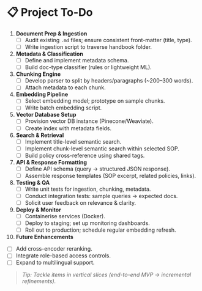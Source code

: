 # 📋 Project To-Do

1. **Document Prep & Ingestion**  
   - [ ] Audit existing `.md` files; ensure consistent front-matter (title, type).  
   - [ ] Write ingestion script to traverse handbook folder.  

2. **Metadata & Classification**  
   - [ ] Define and implement metadata schema.  
   - [ ] Build doc-type classifier (rules or lightweight ML).  

3. **Chunking Engine**  
   - [ ] Develop parser to split by headers/paragraphs (~200–300 words).  
   - [ ] Attach metadata to each chunk.  

4. **Embedding Pipeline**  
   - [ ] Select embedding model; prototype on sample chunks.  
   - [ ] Write batch embedding script.

5. **Vector Database Setup**  
   - [ ] Provision vector DB instance (Pinecone/Weaviate).  
   - [ ] Create index with metadata fields.

6. **Search & Retrieval**  
   - [ ] Implement title-level semantic search.  
   - [ ] Implement chunk-level semantic search within selected SOP.  
   - [ ] Build policy cross-reference using shared tags.

7. **API & Response Formatting**  
   - [ ] Define API schema (query → structured JSON response).  
   - [ ] Assemble response templates (SOP excerpt, related policies, links).

8. **Testing & QA**  
   - [ ] Write unit tests for ingestion, chunking, metadata.  
   - [ ] Conduct integration tests: sample queries → expected docs.  
   - [ ] Solicit user feedback on relevance & clarity.

9. **Deploy & Monitor**  
   - [ ] Containerise services (Docker).  
   - [ ] Deploy to staging; set up monitoring dashboards.  
   - [ ] Roll out to production; schedule regular embedding refresh.

10. **Future Enhancements**  
   - [ ] Add cross-encoder reranking.  
   - [ ] Integrate role-based access controls.  
   - [ ] Expand to multilingual support.  

> _Tip: Tackle items in vertical slices (end-to-end MVP → incremental refinements)._  

